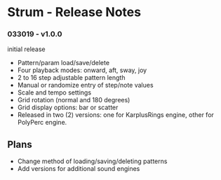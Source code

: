 
# Strum - Release Notes

### 033019 - v1.0.0
initial release

- Pattern/param load/save/delete
- Four playback modes: onward, aft, sway, joy
- 2 to 16 step adjustable pattern length
- Manual or randomize entry of step/note values
- Scale and tempo settings
- Grid rotation (normal and 180 degrees)
- Grid display options: bar or scatter
- Released in two (2) versions: one for KarplusRings engine, other for PolyPerc engine.

## Plans

- Change method of loading/saving/deleting patterns
- Add versions for additional sound engines
